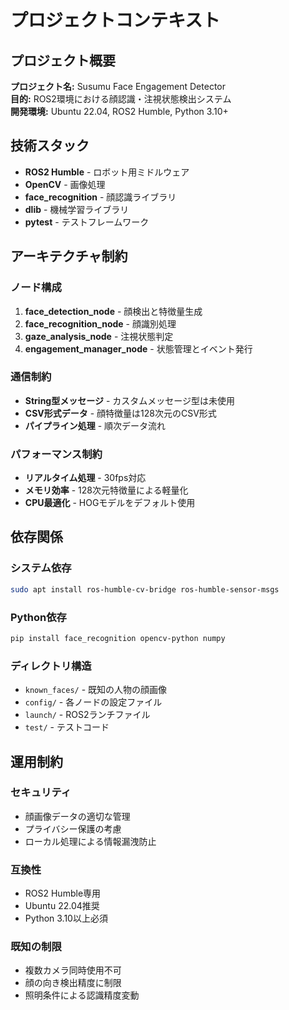 # プロジェクトコンテキスト

## プロジェクト概要

**プロジェクト名:** Susumu Face Engagement Detector  
**目的:** ROS2環境における顔認識・注視状態検出システム  
**開発環境:** Ubuntu 22.04, ROS2 Humble, Python 3.10+

## 技術スタック

- **ROS2 Humble** - ロボット用ミドルウェア
- **OpenCV** - 画像処理
- **face_recognition** - 顔認識ライブラリ
- **dlib** - 機械学習ライブラリ
- **pytest** - テストフレームワーク

## アーキテクチャ制約

### ノード構成
1. **face_detection_node** - 顔検出と特徴量生成
2. **face_recognition_node** - 顔識別処理
3. **gaze_analysis_node** - 注視状態判定
4. **engagement_manager_node** - 状態管理とイベント発行

### 通信制約
- **String型メッセージ** - カスタムメッセージ型は未使用
- **CSV形式データ** - 顔特徴量は128次元のCSV形式
- **パイプライン処理** - 順次データ流れ

### パフォーマンス制約
- **リアルタイム処理** - 30fps対応
- **メモリ効率** - 128次元特徴量による軽量化
- **CPU最適化** - HOGモデルをデフォルト使用

## 依存関係

### システム依存
```bash
sudo apt install ros-humble-cv-bridge ros-humble-sensor-msgs
```

### Python依存
```bash
pip install face_recognition opencv-python numpy
```

### ディレクトリ構造
- `known_faces/` - 既知の人物の顔画像
- `config/` - 各ノードの設定ファイル
- `launch/` - ROS2ランチファイル
- `test/` - テストコード

## 運用制約

### セキュリティ
- 顔画像データの適切な管理
- プライバシー保護の考慮
- ローカル処理による情報漏洩防止

### 互換性
- ROS2 Humble専用
- Ubuntu 22.04推奨
- Python 3.10以上必須

### 既知の制限
- 複数カメラ同時使用不可
- 顔の向き検出精度に制限
- 照明条件による認識精度変動